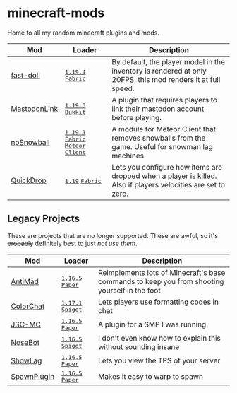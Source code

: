 # minecraft-mods

Home to all my random minecraft plugins and mods.

| Mod                                                                                          | Loader                                                                                     | Description                                                                                                   |
| -------------------------------------------------------------------------------------------- | ------------------------------------------------------------------------------------------ | ------------------------------------------------------------------------------------------------------------- |
| [fast-doll](https://github.com/Basicprogrammer10/minecraft-mods/tree/master/fast-doll)       | <kbd>[1.19.4][1.19.4]</kbd> <kbd>[Fabric][fabric]</kbd>                                    | By default, the player model in the inventory is rendered at only 20FPS, this mod renders it at full speed.   |
| [MastodonLink](https://github.com/Basicprogrammer10/minecraft-mods/tree/master/MastodonLink) | <kbd>[1.19.3][1.19.3]</kbd> <kbd>[Bukkit][bukkit]</kbd>                                    | A plugin that requires players to link their mastodon account before playing.                                 |
| [noSnowball](https://github.com/Basicprogrammer10/minecraft-mods/tree/master/noSnowball)     | <kbd>[1.19.1][1.19.1]</kbd> <kbd>[Fabric][fabric]</kbd> <kbd>[Meteor Client][meteor]</kbd> | A module for Meteor Client that removes snowballs from the game. Useful for snowman lag machines.             |
| [QuickDrop](https://github.com/Basicprogrammer10/minecraft-mods/tree/master/QuickDrop)       | <kbd>[1.19][1.19]</kbd> <kbd>[Fabric][fabric]</kbd>                                        | Lets you configure how items are dropped when a player is killed. Also if players velocities are set to zero. |

## Legacy Projects

These are projects that are no longer supported.
These are awful, so it's ~~probably~~ definitely best to just _not use them_.

| Mod                                                                                         | Loader                                                  | Description                                                                                   |
| ------------------------------------------------------------------------------------------- | ------------------------------------------------------- | --------------------------------------------------------------------------------------------- |
| [AntiMad](https://github.com/Basicprogrammer10/minecraft-mods/tree/master/AntiMad)          | <kbd>[1.16.5][1.16.5]</kbd> <kbd>[Paper][bukkit]</kbd>  | Reimplements lots of Minecraft's base commands to keep you from shooting yourself in the foot |
| [ColorChat](https://github.com/Basicprogrammer10/minecraft-mods/tree/master/ColorChat)      | <kbd>[1.17.1][1.17.1]</kbd> <kbd>[Spigot][bukkit]</kbd> | Lets players use formatting codes in chat                                                     |
| [JSC-MC](https://github.com/Basicprogrammer10/minecraft-mods/tree/master/JSC-MC)            | <kbd>[1.16.5][1.16.5]</kbd> <kbd>[Paper][bukkit]</kbd>  | A plugin for a SMP I was running                                                              |
| [NoseBot](https://github.com/Basicprogrammer10/minecraft-mods/tree/master/NoseBot)          | <kbd>[1.16.5][1.16.5]</kbd> <kbd>[Spigot][bukkit]</kbd> | I don't even know how to explain this without sounding insane                                 |
| [ShowLag](https://github.com/Basicprogrammer10/minecraft-mods/tree/master/ShowLag)          | <kbd>[1.16.5][1.16.5]</kbd> <kbd>[Paper][bukkit]</kbd>  | Lets you view the TPS of your server                                                          |
| [SpawnPlugin](https://github.com/Basicprogrammer10/minecraft-mods/tree/master/Spawn-Plugin) | <kbd>[1.16.5][1.16.5]</kbd> <kbd>[Paper][bukkit]</kbd>  | Makes it easy to warp to spawn                                                                |

<!-- LINKS -->

[fabric]: https://fabricmc.net
[bukkit]: https://bukkit.org
[paper]: https://papermc.io
[spigot]: https://spigotmc.org
[meteor]: https://github.com/MeteorDevelopment/meteor-client
[1.19.4]: https://minecraft.fandom.com/wiki/Java_Edition_1.19.4
[1.19.3]: https://minecraft.fandom.com/wiki/Java_Edition_1.19.3
[1.19.1]: https://minecraft.fandom.com/wiki/Java_Edition_1.19.1
[1.19]: https://minecraft.fandom.com/wiki/Java_Edition_1.19
[1.17.1]: https://minecraft.fandom.com/wiki/Java_Edition_1.17.1
[1.16.5]: https://minecraft.fandom.com/wiki/Java_Edition_1.16.5
